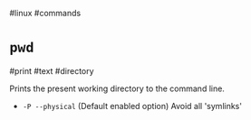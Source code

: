 #linux #commands

# `pwd`
#print #text #directory

Prints the present working directory to the command line.

* `-P --physical` (Default enabled option) Avoid all 'symlinks'
